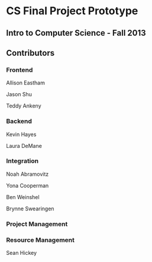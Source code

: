 # CS Final Project Prototype

## Intro to Computer Science - Fall 2013

## Contributors

### Frontend
Allison Eastham

Jason Shu

Teddy Ankeny

### Backend
Kevin Hayes

Laura DeMane

### Integration

Noah Abramovitz

Yona Cooperman

Ben Weinshel

Brynne Swearingen

### Project Management

### Resource Management
Sean Hickey
